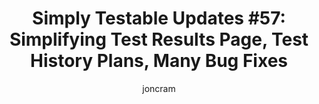 ---
layout: default
title: "Simply Testable Updates #57: Simplifying Test Results Page, Test History Plans, Many Bug Fixes"
author: joncram
newsletter:
    issue_number: 57th
    url: https://us5.campaign-archive2.com/?u=ac75e33d993d2b502e333ddd0&amp;id=161be5d8c5
    closing_sentence: Expect the next newsletter a week from now on September 25.
    highlights:
        - Test results page is being simplified to be later improved
        - Test history plans underway
        - Many bugs fixed
---